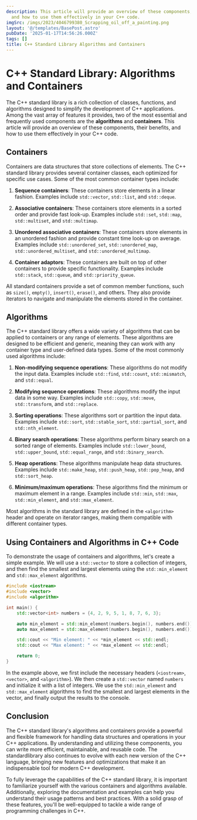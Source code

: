```yaml
---
description: This article will provide an overview of these components, their benefits,
  and how to use them effectively in your C++ code.
imgSrc: /imgs/2023/4046799380_Scrapping_oil_off_a_painting.png
layout: '@/templates/BasePost.astro'
pubDate: '2025-01-17T14:56:26.000Z'
tags: []
title: C++ Standard Library Algorithms and Containers
---
```


# C++ Standard Library: Algorithms and Containers

The C++ standard library is a rich collection of classes, functions, and algorithms designed to simplify the development of C++ applications. Among the vast array of features it provides, two of the most essential and frequently used components are the **algorithms** and **containers**. This article will provide an overview of these components, their benefits, and how to use them effectively in your C++ code.

## Containers

Containers are data structures that store collections of elements. The C++ standard library provides several container classes, each optimized for specific use cases. Some of the most common container types include:

1. **Sequence containers**: These containers store elements in a linear fashion. Examples include `std::vector`, `std::list`, and `std::deque`.

2. **Associative containers**: These containers store elements in a sorted order and provide fast look-up. Examples include `std::set`, `std::map`, `std::multiset`, and `std::multimap`.

3. **Unordered associative containers**: These containers store elements in an unordered fashion and provide constant time look-up on average. Examples include `std::unordered_set`, `std::unordered_map`, `std::unordered_multiset`, and `std::unordered_multimap`.

4. **Container adaptors**: These containers are built on top of other containers to provide specific functionality. Examples include `std::stack`, `std::queue`, and `std::priority_queue`.

All standard containers provide a set of common member functions, such as `size()`, `empty()`, `insert()`, `erase()`, and others. They also provide iterators to navigate and manipulate the elements stored in the container.

## Algorithms

The C++ standard library offers a wide variety of algorithms that can be applied to containers or any range of elements. These algorithms are designed to be efficient and generic, meaning they can work with any container type and user-defined data types. Some of the most commonly used algorithms include:

1. **Non-modifying sequence operations**: These algorithms do not modify the input data. Examples include `std::find`, `std::count`, `std::mismatch`, and `std::equal`.

2. **Modifying sequence operations**: These algorithms modify the input data in some way. Examples include `std::copy`, `std::move`, `std::transform`, and `std::replace`.

3. **Sorting operations**: These algorithms sort or partition the input data. Examples include `std::sort`, `std::stable_sort`, `std::partial_sort`, and `std::nth_element`.

4. **Binary search operations**: These algorithms perform binary search on a sorted range of elements. Examples include `std::lower_bound`, `std::upper_bound`, `std::equal_range`, and `std::binary_search`.

5. **Heap operations**: These algorithms manipulate heap data structures. Examples include `std::make_heap`, `std::push_heap`, `std::pop_heap`, and `std::sort_heap`.

6. **Minimum/maximum operations**: These algorithms find the minimum or maximum element in a range. Examples include `std::min`, `std::max`, `std::min_element`, and `std::max_element`.

Most algorithms in the standard library are defined in the `<algorithm>` header and operate on iterator ranges, making them compatible with different container types.

## Using Containers and Algorithms in C++ Code

To demonstrate the usage of containers and algorithms, let's create a simple example. We will use a `std::vector` to store a collection of integers, and then find the smallest and largest elements using the `std::min_element` and `std::max_element` algorithms.

```cpp
#include <iostream>
#include <vector>
#include <algorithm>

int main() {
    std::vector<int> numbers = {4, 2, 9, 5, 1, 8, 7, 6, 3};

    auto min_element = std::min_element(numbers.begin(), numbers.end());
    auto max_element = std::max_element(numbers.begin(), numbers.end());

    std::cout << "Min element: " << *min_element << std::endl;
    std::cout << "Max element: " << *max_element << std::endl;

    return 0;
}
```

In the example above, we first include the necessary headers (`<iostream>`, `<vector>`, and `<algorithm>`). We then create a `std::vector` named `numbers` and initialize it with a list of integers. We use the `std::min_element` and `std::max_element` algorithms to find the smallest and largest elements in the vector, and finally output the results to the console.

## Conclusion

The C++ standard library's algorithms and containers provide a powerful and flexible framework for handling data structures and operations in your C++ applications. By understanding and utilizing these components, you can write more efficient, maintainable, and reusable code. The standardlibrary also continues to evolve with each new version of the C++ language, bringing new features and optimizations that make it an indispensable tool for modern C++ development.

To fully leverage the capabilities of the C++ standard library, it is important to familiarize yourself with the various containers and algorithms available. Additionally, exploring the documentation and examples can help you understand their usage patterns and best practices. With a solid grasp of these features, you'll be well-equipped to tackle a wide range of programming challenges in C++.